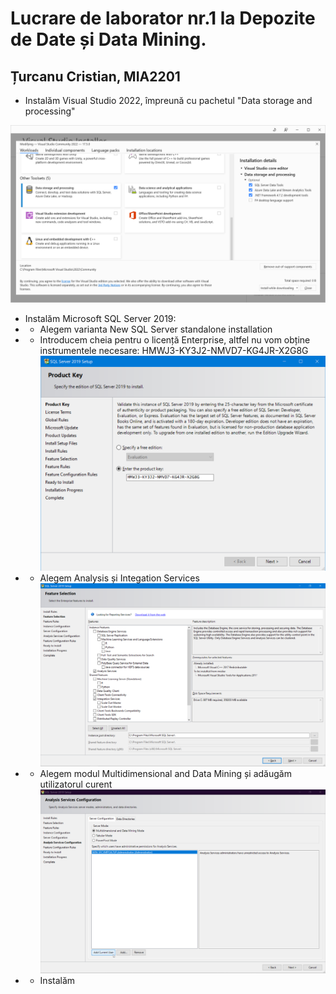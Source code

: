 # Lucrare de laborator nr.1 la Depozite de Date și Data Mining.
## Țurcanu Cristian, MIA2201


- Instalăm Visual Studio 2022, împreună cu pachetul "Data storage and processing"

![](img/1.png)

- Instalăm Microsoft SQL Server 2019:
- - Alegem varianta New SQL Server standalone installation
- - Introducem cheia pentru o licență Enterprise, altfel nu vom obține instrumentele necesare: HMWJ3-KY3J2-NMVD7-KG4JR-X2G8G
![](img/2.png)
- - Alegem Analysis și Integation Services
![](img/3v2.png)
- - Alegem modul Multidimensional and Data Mining și adăugăm utilizatorul curent
![](img/4v2.png)
- - Instalăm